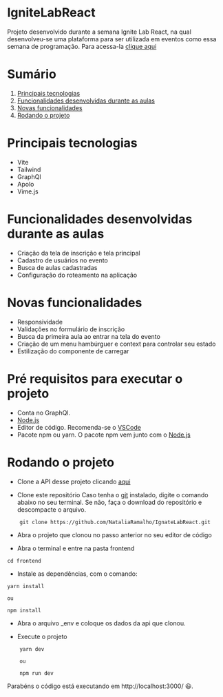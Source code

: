 # IgniteLabReact
Projeto desenvolvido durante a semana Ignite Lab React, na qual desenvolveu-se uma plataforma para ser utilizada em eventos como essa semana de programação. Para acessa-la [clique aqui](https://ignite-lab-react-delta-six.vercel.app/)


Sumário
=================
   1. [Principais tecnologias](#Principais-tecnologias)
   2. [Funcionalidades desenvolvidas durante as aulas](#Funcionalidades-desenvolvidas-durante-as-aulas)
   3. [Novas funcionalidades](#Novas-funcionalidades)
   4. [Rodando o projeto](#Rodando-o-projeto)

# Principais tecnologias
- Vite
- Tailwind
- GraphQl
- Apolo
- Vime.js

# Funcionalidades desenvolvidas durante as aulas
- Criação da tela de inscrição e tela principal 
- Cadastro de usuários no evento
- Busca de aulas cadastradas
- Configuração do roteamento na aplicação


# Novas funcionalidades
- Responsividade
- Validações no formulário de inscrição
- Busca da primeira aula ao entrar na tela do evento 
- Criação de um menu hambúrguer e context para controlar seu estado
- Estilização do componente de carregar 


# Pré requisitos para executar o projeto 
- Conta no GraphQl.
- [Node.js](https://nodejs.org/en/)  
- Editor de código. Recomenda-se o [VSCode](https://code.visualstudio.com/)
- Pacote npm ou yarn. O pacote npm vem junto com o [Node.js](https://nodejs.org/en/)

# Rodando o projeto

- Clone a API desse projeto clicando [aqui](https://app.graphcms.com/clone/0d3ab77f70ff42af805fcf9d81de4615?name=IgniteLab%20-%20001)

- Clone este repositório 
Caso tenha o [git](https://git-scm.com/downloads) instalado, digite o comando abaixo no seu terminal. 
Se não, faça o download do repositório e descompacte o arquivo.

`````
    git clone https://github.com/NataliaRamalho/IgnateLabReact.git
`````

- Abra o projeto que clonou no passo anterior no seu editor de código

- Abra o terminal e entre na pasta frontend 
```
cd frontend
```

- Instale as dependências, com o comando:

```
yarn install

ou

npm install

```

- Abra o arquivo _env e coloque os dados da api que clonou.

- Execute o projeto

```
    yarn dev 

    ou 

    npm run dev 
```

Parabéns o código está executando em http://localhost:3000/ 😃.

